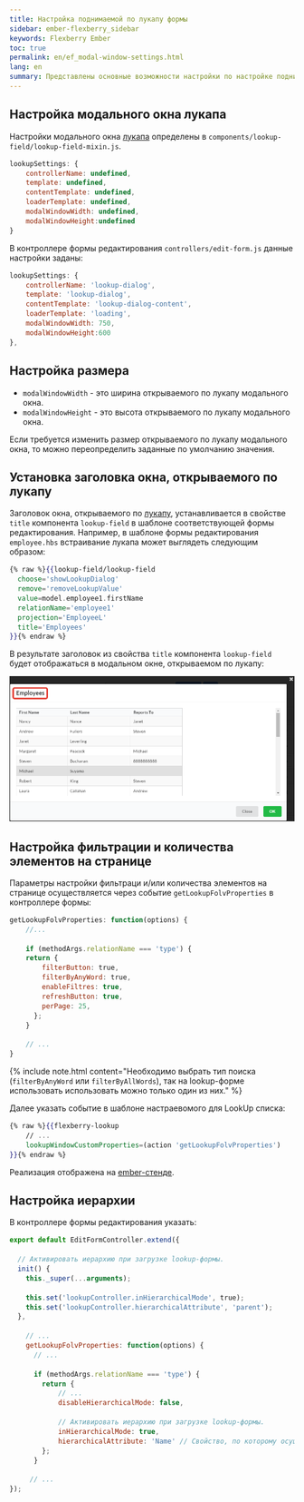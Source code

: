 ```yaml
---
title: Настройка поднимаемой по лукапу формы
sidebar: ember-flexberry_sidebar
keywords: Flexberry Ember
toc: true
permalink: en/ef_modal-window-settings.html
lang: en
summary: Представлены основные возможности настройки по настройке поднимаемой по лукапу формы.
---
```


## Настройка модального окна лукапа

Настройки модального окна [лукапа](ef_lookup.html) определены в `components/lookup-field/lookup-field-mixin.js`.

```js
lookupSettings: {
	controllerName: undefined,
	template: undefined,
	contentTemplate: undefined,
	loaderTemplate: undefined,
	modalWindowWidth: undefined,
	modalWindowHeight:undefined
}
```

В контроллере формы редактирования `controllers/edit-form.js` данные настройки заданы:

```js
lookupSettings: {
    controllerName: 'lookup-dialog',
    template: 'lookup-dialog',
    contentTemplate: 'lookup-dialog-content',
    loaderTemplate: 'loading',
    modalWindowWidth: 750,
    modalWindowHeight:600
},
```

## Настройка размера

* `modalWindowWidth` - это ширина открываемого по лукапу модального окна.
* `modalWindowHeight` - это высота открываемого по лукапу модального окна.

Если требуется изменить размер открываемого по лукапу модального окна, то можно переопределить заданные по умолчанию значения.

## Установка заголовка окна, открываемого по лукапу

Заголовок окна, открываемого по [лукапу](ef_lookup.html), устанавливается в свойстве `title` компонента `lookup-field` в шаблоне соответствующей формы редактирования. Например, в шаблоне формы редактирования `employee.hbs` встраивание лукапа может выглядеть следующим образом:

```hbs
{% raw %}{{lookup-field/lookup-field
  choose='showLookupDialog'
  remove='removeLookupValue'
  value=model.employee1.firstName
  relationName='employee1'
  projection='EmployeeL'
  title='Employees'
}}{% endraw %}
```

В результате заголовок из свойства `title` компонента `lookup-field` будет отображаться в модальном окне, открываемом по лукапу:

![](/images/pages/img/page/EditFormTitle/lookuptitle.png)

## Настройка фильтрации и количества элементов на странице

Параметры настройки фильтраци и/или количества элементов на странице осуществляется через событие `getLookupFolvProperties` в контроллере формы:

```javascript
getLookupFolvProperties: function(options) {
    //...

    if (methodArgs.relationName === 'type') {
    return {
        filterButton: true,
        filterByAnyWord: true,
        enableFiltres: true,
        refreshButton: true,
        perPage: 25,
      };
    }

    // ...
}
```

{% include note.html content="Необходимо выбрать тип поиска (`filterByAnyWord` или `filterByAllWords`), так на lookup-форме использовать использовать можно только один из них." %}

Далее указать событие в шаблоне настраевомого для LookUp списка:

```hbs
{% raw %}{{flexberry-lookup
    // ...
    lookupWindowCustomProperties=(action 'getLookupFolvProperties')
}}{% endraw %}
```

Реализация отображена на [ember-стенде](https://flexberry-ember-dev.firebaseapp.com/components-examples/flexberry-lookup/customizing-window-example).

## Настройка иерархии

В контроллере формы редактирования указать:

```javascript
export default EditFormController.extend({

  // Активировать иерархию при загрузке lookup-формы.
  init() {
    this._super(...arguments);

    this.set('lookupController.inHierarchicalMode', true);
    this.set('lookupController.hierarchicalAttribute', 'parent');
  },

    // ...
    getLookupFolvProperties: function(options) {
      // ...

      if (methodArgs.relationName === 'type') {
        return {
            // ...
            disableHierarchicalMode: false,

            // Активировать иерархию при загрузке lookup-формы.
            inHierarchicalMode: true,
            hierarchicalAttribute: 'Name' // Свойство, по которому осуществляется иерархия.
        };
      }

     // ...
});
```

